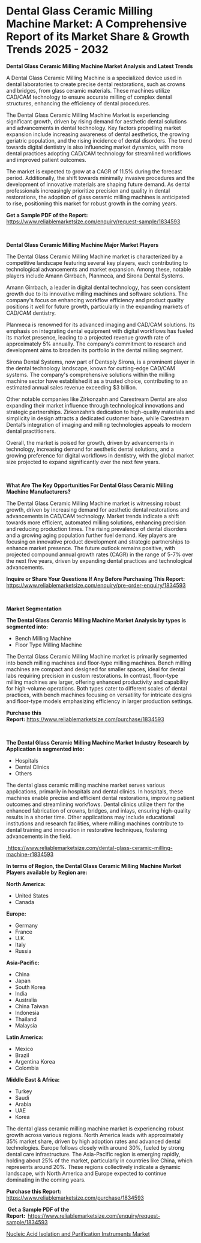 <p><h1>Dental Glass Ceramic Milling Machine Market: A Comprehensive Report of its Market Share & Growth Trends 2025 - 2032</h1></p><p><strong>Dental Glass Ceramic Milling Machine Market Analysis and Latest Trends</strong></p>
<p><p>A Dental Glass Ceramic Milling Machine is a specialized device used in dental laboratories to create precise dental restorations, such as crowns and bridges, from glass ceramic materials. These machines utilize CAD/CAM technology to ensure accurate milling of complex dental structures, enhancing the efficiency of dental procedures.</p><p>The Dental Glass Ceramic Milling Machine Market is experiencing significant growth, driven by rising demand for aesthetic dental solutions and advancements in dental technology. Key factors propelling market expansion include increasing awareness of dental aesthetics, the growing geriatric population, and the rising incidence of dental disorders. The trend towards digital dentistry is also influencing market dynamics, with more dental practices adopting CAD/CAM technology for streamlined workflows and improved patient outcomes.</p><p>The market is expected to grow at a CAGR of 11.5% during the forecast period. Additionally, the shift towards minimally invasive procedures and the development of innovative materials are shaping future demand. As dental professionals increasingly prioritize precision and quality in dental restorations, the adoption of glass ceramic milling machines is anticipated to rise, positioning this market for robust growth in the coming years.</p></p>
<p><strong>Get a Sample PDF of the Report:&nbsp;</strong> <a href="https://www.reliablemarketsize.com/enquiry/request-sample/1834593?utm_campaign=3132&utm_medium=2&utm_source=Github&utm_content=ia&utm_term=05032025&utm_id=dental-glass-ceramic-milling-machine">https://www.reliablemarketsize.com/enquiry/request-sample/1834593</a></p>
<p>&nbsp;</p>
<p><strong>Dental Glass Ceramic Milling Machine Major Market Players</strong></p>
<p><p>The Dental Glass Ceramic Milling Machine market is characterized by a competitive landscape featuring several key players, each contributing to technological advancements and market expansion. Among these, notable players include Amann Girrbach, Planmeca, and Sirona Dental Systems.</p><p>Amann Girrbach, a leader in digital dental technology, has seen consistent growth due to its innovative milling machines and software solutions. The company's focus on enhancing workflow efficiency and product quality positions it well for future growth, particularly in the expanding markets of CAD/CAM dentistry.</p><p>Planmeca is renowned for its advanced imaging and CAD/CAM solutions. Its emphasis on integrating dental equipment with digital workflows has fueled its market presence, leading to a projected revenue growth rate of approximately 5% annually. The company’s commitment to research and development aims to broaden its portfolio in the dental milling segment.</p><p>Sirona Dental Systems, now part of Dentsply Sirona, is a prominent player in the dental technology landscape, known for cutting-edge CAD/CAM systems. The company's comprehensive solutions within the milling machine sector have established it as a trusted choice, contributing to an estimated annual sales revenue exceeding $3 billion.</p><p>Other notable companies like Zirkonzahn and Carestream Dental are also expanding their market influence through technological innovations and strategic partnerships. Zirkonzahn’s dedication to high-quality materials and simplicity in design attracts a dedicated customer base, while Carestream Dental’s integration of imaging and milling technologies appeals to modern dental practitioners.</p><p>Overall, the market is poised for growth, driven by advancements in technology, increasing demand for aesthetic dental solutions, and a growing preference for digital workflows in dentistry, with the global market size projected to expand significantly over the next few years.</p></p>
<p>&nbsp;</p>
<p><strong>What Are The Key Opportunities For Dental Glass Ceramic Milling Machine Manufacturers?</strong></p>
<p><p>The Dental Glass Ceramic Milling Machine market is witnessing robust growth, driven by increasing demand for aesthetic dental restorations and advancements in CAD/CAM technology. Market trends indicate a shift towards more efficient, automated milling solutions, enhancing precision and reducing production times. The rising prevalence of dental disorders and a growing aging population further fuel demand. Key players are focusing on innovative product development and strategic partnerships to enhance market presence. The future outlook remains positive, with projected compound annual growth rates (CAGR) in the range of 5-7% over the next five years, driven by expanding dental practices and technological advancements.</p></p>
<p><strong>Inquire or Share Your Questions If Any Before Purchasing This Report:</strong> <a href="https://www.reliablemarketsize.com/enquiry/pre-order-enquiry/1834593?utm_campaign=3132&utm_medium=2&utm_source=Github&utm_content=ia&utm_term=05032025&utm_id=dental-glass-ceramic-milling-machine">https://www.reliablemarketsize.com/enquiry/pre-order-enquiry/1834593</a></p>
<p>&nbsp;</p>
<p><strong>Market Segmentation</strong></p>
<p><strong>The Dental Glass Ceramic Milling Machine Market Analysis by types is segmented into:</strong></p>
<p><ul><li>Bench Milling Machine</li><li>Floor Type Milling Machine</li></ul></p>
<p><p>The Dental Glass Ceramic Milling Machine market is primarily segmented into bench milling machines and floor-type milling machines. Bench milling machines are compact and designed for smaller spaces, ideal for dental labs requiring precision in custom restorations. In contrast, floor-type milling machines are larger, offering enhanced productivity and capability for high-volume operations. Both types cater to different scales of dental practices, with bench machines focusing on versatility for intricate designs and floor-type models emphasizing efficiency in larger production settings.</p></p>
<p><strong>Purchase this Report:&nbsp;</strong><a href="https://www.reliablemarketsize.com/purchase/1834593?utm_campaign=3132&utm_medium=2&utm_source=Github&utm_content=ia&utm_term=05032025&utm_id=dental-glass-ceramic-milling-machine">https://www.reliablemarketsize.com/purchase/1834593</a></p>
<p>&nbsp;</p>
<p><strong>The Dental Glass Ceramic Milling Machine Market Industry Research by Application is segmented into:</strong></p>
<p><ul><li>Hospitals</li><li>Dental Clinics</li><li>Others</li></ul></p>
<p><p>The dental glass ceramic milling machine market serves various applications, primarily in hospitals and dental clinics. In hospitals, these machines enable precise and efficient dental restorations, improving patient outcomes and streamlining workflows. Dental clinics utilize them for the enhanced fabrication of crowns, bridges, and inlays, ensuring high-quality results in a shorter time. Other applications may include educational institutions and research facilities, where milling machines contribute to dental training and innovation in restorative techniques, fostering advancements in the field.</p></p>
<p><a href="https://www.reliablemarketsize.com/dental-glass-ceramic-milling-machine-r1834593?utm_campaign=3132&utm_medium=2&utm_source=Github&utm_content=ia&utm_term=05032025&utm_id=dental-glass-ceramic-milling-machine">&nbsp;https://www.reliablemarketsize.com/dental-glass-ceramic-milling-machine-r1834593</a></p>
<p><strong>In terms of Region, the Dental Glass Ceramic Milling Machine Market Players available by Region are:</strong></p>
<p>
    <p> <strong> North America: </strong>
        <ul>
            <li>United States</li>
            <li>Canada</li>
        </ul>
        </p> 
    <p> <strong> Europe: </strong>
        <ul>
            <li>Germany</li>
            <li>France</li>
            <li>U.K.</li>
            <li>Italy</li>
            <li>Russia</li>
        </ul>
        </p> 
    <p> <strong> Asia-Pacific: </strong>
        <ul>
            <li>China</li>
            <li>Japan</li>
            <li>South Korea</li>
            <li>India</li>
            <li>Australia</li>
            <li>China Taiwan</li>
            <li>Indonesia</li>
            <li>Thailand</li>
            <li>Malaysia</li>
        </ul>
        </p> 
    <p> <strong> Latin America: </strong>
        <ul>
            <li>Mexico</li>
            <li>Brazil</li>
            <li>Argentina Korea</li>
            <li>Colombia</li>
        </ul>
        </p> 
    <p> <strong> Middle East & Africa: </strong>
        <ul>
            <li>Turkey</li>
            <li>Saudi</li>
            <li>Arabia</li>
            <li>UAE</li>
            <li>Korea</li>
        </ul>
    </p>
    </p>
<p><p>The dental glass ceramic milling machine market is experiencing robust growth across various regions. North America leads with approximately 35% market share, driven by high adoption rates and advanced dental technologies. Europe follows closely with around 30%, fueled by strong dental care infrastructure. The Asia-Pacific region is emerging rapidly, holding about 25% of the market, particularly in countries like China, which represents around 20%. These regions collectively indicate a dynamic landscape, with North America and Europe expected to continue dominating in the coming years.</p></p>
<p><strong>Purchase this Report: </strong><a href="https://www.reliablemarketsize.com/purchase/1834593?utm_campaign=3132&utm_medium=2&utm_source=Github&utm_content=ia&utm_term=05032025&utm_id=dental-glass-ceramic-milling-machine">https://www.reliablemarketsize.com/purchase/1834593</a></p>
<p>&nbsp;<strong>Get a Sample PDF of the Report:&nbsp;&nbsp;</strong><a href="https://www.reliablemarketsize.com/enquiry/request-sample/1834593?utm_campaign=3132&utm_medium=2&utm_source=Github&utm_content=ia&utm_term=05032025&utm_id=dental-glass-ceramic-milling-machine">https://www.reliablemarketsize.com/enquiry/request-sample/1834593</a></p>
<p><strong></strong></p>
<p><p><a href="https://github.com/vigoseiler/Market-Research-Report-List-1/blob/main/nucleic-acid-isolation-and-purification-instruments-market.md?utm_campaign=3132&utm_medium=2&utm_source=Github&utm_content=ia&utm_term=05032025&utm_id=dental-glass-ceramic-milling-machine">Nucleic Acid Isolation and Purification Instruments Market</a></p></p>